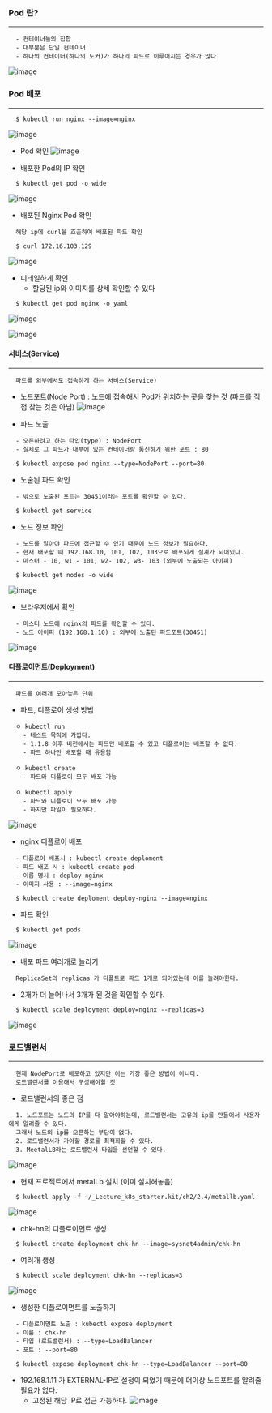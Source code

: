 ### Pod 란?
---
```
  - 컨테이너들의 집합
  - 대부분은 단일 컨테이너
  - 하나의 컨테이너(하나의 도커)가 하나의 파드로 이루어지는 경우가 많다
```
![image](https://user-images.githubusercontent.com/76584547/130196633-da1dd5fa-8517-4e87-9728-4bed1a915fe9.png)


### Pod 배포
---
```shell
  $ kubectl run nginx --image=nginx
```
![image](https://user-images.githubusercontent.com/76584547/130197026-012e638a-8997-4c39-bfff-e0c2f7cc8bae.png)

+ Pod 확인
![image](https://user-images.githubusercontent.com/76584547/130197108-72703ebc-7cdd-40f6-aa60-1fb26c8c6bec.png)

+ 배포한 Pod의 IP 확인
```shell
  $ kubectl get pod -o wide
```
![image](https://user-images.githubusercontent.com/76584547/130197711-d48635de-fd5c-4db4-bfb7-80b27cd61eca.png)

+ 배포된 Nginx Pod 확인
```shell
  해당 ip에 curl을 호출하여 배포된 파드 확인

  $ curl 172.16.103.129
```
![image](https://user-images.githubusercontent.com/76584547/130197944-bda4bd19-1f4c-4d88-8409-4f77b9d9798c.png)

+ 디테일하게 확인
  + 할당된 ip와 이미지를 상세 확인할 수 있다 
```shell
  $ kubectl get pod nginx -o yaml
```
![image](https://user-images.githubusercontent.com/76584547/130198791-92299401-020c-49ef-8356-8c1f08f0e810.png)

![image](https://user-images.githubusercontent.com/76584547/130198820-10870622-782a-424c-b0a9-51b08ff4cffc.png)


#### 서비스(Service)
----
```
  파드를 외부에서도 접속하게 하는 서비스(Service)
```
+ 노드포트(Node Port) : 노드에 접속해서 Pod가 위치하는 곳을 찾는 것 (파드를 직접 찾는 것은 아님)
![image](https://user-images.githubusercontent.com/76584547/130311468-1c5e0171-b1df-4545-8794-25df8cc0ed01.png)

+ 파드 노출
```shell
  - 오픈하려고 하는 타입(type) : NodePort
  - 실제로 그 파드가 내부에 있는 컨테이너랑 통신하기 위한 포트 : 80
  
  $ kubectl expose pod nginx --type=NodePort --port=80
```

+ 노출된 파드 확인 
```shell
  - 밖으로 노출된 포트는 30451이라는 포트를 확인할 수 있다.
  
  $ kubectl get service
```

+ 노드 정보 확인
```shell
  - 노드를 알아야 파드에 접근할 수 있기 때문에 노드 정보가 필요하다.
  - 현재 배포할 때 192.168.10, 101, 102, 103으로 배포되게 설계가 되어있다. 
  - 마스터 - 10, w1 - 101, w2- 102, w3- 103 (외부에 노출되는 아이피)
  
  $ kubectl get nodes -o wide
```
![image](https://user-images.githubusercontent.com/76584547/130311677-e553447c-90a0-4dd3-8bc4-2f5e0e112fa0.png)


+ 브라우저에서 확인
```
  - 마스터 노드에 nginx의 파드를 확인할 수 있다.
  - 노드 아이피 (192.168.1.10) : 외부에 노출된 파드포트(30451)
```
![image](https://user-images.githubusercontent.com/76584547/130311783-ad658071-0c1b-4f5d-b9da-b31076f4434c.png)


#### 디플로이먼트(Deployment)
---
```
  파드를 여러개 모아놓은 단위
```

+ 파드, 디플로이 생성 방법
```
  ㅇ kubectl run 
    - 테스트 목적에 가깝다.
    - 1.1.8 이후 버전에서는 파드만 배포할 수 있고 디플로이는 배포할 수 없다.
    - 파드 하나만 배포할 때 유용함
    
  ㅇ kubectl create
    - 파드와 디플로이 모두 배포 가능
    
  ㅇ kubectl apply
    - 파드와 디플로이 모두 배포 가능
    - 하지만 파일이 필요하다.
```
![image](https://user-images.githubusercontent.com/76584547/130312010-f55150a8-6651-4265-a4d4-57cdd975d4d7.png)


+ nginx 디플로이 배포
```shell
  - 디플로이 배포시 : kubectl create deploment
  - 파드 배포 시 : kubectl create pod
  - 이름 명시 : deploy-nginx
  - 이미지 사용 : --image=nginx

  $ kubectl create deploment deploy-nginx --image=nginx
```

+ 파드 확인
```shell
  $ kubectl get pods
```
![image](https://user-images.githubusercontent.com/76584547/130312149-758ad311-7d22-4343-837d-2d672318be3d.png)

+ 배포 파드 여러개로 늘리기
```
  ReplicaSet의 replicas 가 디폴트로 파드 1개로 되어있는데 이를 늘려야한다.
```

+ 2개가 더 늘어나서 3개가 된 것을 확인할 수 있다.
```shell
  $ kubectl scale deployment deploy=nginx --replicas=3
```

![image](https://user-images.githubusercontent.com/76584547/130312605-1de0af92-5436-4691-88bf-36ea990cf6f7.png)

### 로드밸런서
----
```
  현재 NodePort로 배포하고 있지만 이는 가장 좋은 방법이 아니다. 
  로드밸런서를 이용해서 구성해야할 것
```

+ 로드밸런서의 좋은 점
```
  1. 노드포트는 노드의 IP를 다 알아야하는데, 로드밸런서는 고유의 ip를 만들어서 사용자에게 알려줄 수 있다.
  그래서 노드의 ip를 오픈하는 부담이 없다.
  2. 로드밸런서가 가야할 경로를 최적화할 수 있다.
  3. MeetalLB라는 로드밸런서 타입을 선언할 수 있다.
```
![image](https://user-images.githubusercontent.com/76584547/130313156-ca139596-777b-4874-ae1a-ad941c5d3d1c.png)

+ 현재 프로젝트에서 metalLb 설치 (이미 설치해놓음)
```shell
  $ kubectl apply -f ~/_Lecture_k8s_starter.kit/ch2/2.4/metallb.yaml
```
![image](https://user-images.githubusercontent.com/76584547/130313220-3b85770d-d9e8-4cf7-8524-12867bdd47a3.png)


+ chk-hn의 디플로이먼트 생성
```shell
  $ kubectl create deployment chk-hn --image=sysnet4admin/chk-hn
```

+ 여러개 생성
```shell
  $ kubectl scale deployment chk-hn --replicas=3
```
![image](https://user-images.githubusercontent.com/76584547/130313292-b41b7da9-a593-47ca-81dd-50fab2c4e42c.png)


+ 생성한 디플로이먼트를 노출하기
```shell
  - 디플로이먼트 노출 : kubectl expose deployment
  - 이름 : chk-hn
  - 타입 (로드밸런서) : --type=LoadBalancer
  - 포트 : --port=80

  $ kubectl expose deployment chk-hn --type=LoadBalancer --port=80
```

+ 192.168.1.11 가 EXTERNAL-IP로 설정이 되었기 때문에 더이상 노드포트를 알려줄 필요가 없다.
  + 고정된 해당 IP로 접근 가능하다. 
![image](https://user-images.githubusercontent.com/76584547/130313383-5eefb565-3a90-4131-9ab7-c0d0f3f6e7ac.png)

